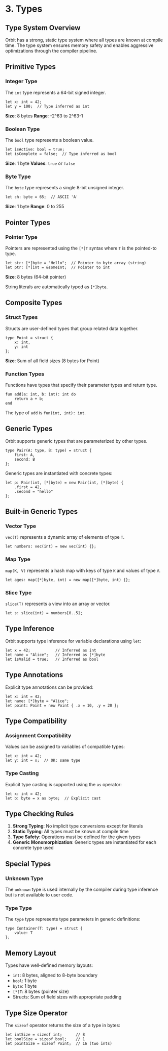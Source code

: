 # 3. Types

## Type System Overview

Orbit has a strong, static type system where all types are known at compile time. The type system ensures memory safety and enables aggressive optimizations through the compiler pipeline.

## Primitive Types

### Integer Type

The `int` type represents a 64-bit signed integer.

```orbit
let x: int = 42;
let y = 100;  // Type inferred as int
```

**Size**: 8 bytes
**Range**: -2^63 to 2^63-1

### Boolean Type

The `bool` type represents a boolean value.

```orbit
let isActive: bool = true;
let isComplete = false;  // Type inferred as bool
```

**Size**: 1 byte
**Values**: `true` or `false`

### Byte Type

The `byte` type represents a single 8-bit unsigned integer.

```orbit
let ch: byte = 65;  // ASCII 'A'
```

**Size**: 1 byte
**Range**: 0 to 255

## Pointer Types

### Pointer Type

Pointers are represented using the `[*]T` syntax where `T` is the pointed-to type.

```orbit
let str: [*]byte = "Hello";  // Pointer to byte array (string)
let ptr: [*]int = &someInt;  // Pointer to int
```

**Size**: 8 bytes (64-bit pointer)

String literals are automatically typed as `[*]byte`.

## Composite Types

### Struct Types

Structs are user-defined types that group related data together.

```orbit
type Point = struct {
    x: int,
    y: int
};
```

**Size**: Sum of all field sizes (8 bytes for Point)

### Function Types

Functions have types that specify their parameter types and return type.

```orbit
fun add(a: int, b: int): int do
    return a + b;
end
```

The type of `add` is `fun(int, int): int`.

## Generic Types

Orbit supports generic types that are parameterized by other types.

```orbit
type Pair(A: type, B: type) = struct {
    first: A,
    second: B
};
```

Generic types are instantiated with concrete types:

```orbit
let p: Pair(int, [*]byte) = new Pair(int, [*]byte) {
    .first = 42,
    .second = "hello"
};
```

## Built-in Generic Types

### Vector Type

`vec(T)` represents a dynamic array of elements of type `T`.

```orbit
let numbers: vec(int) = new vec(int) {};
```

### Map Type

`map(K, V)` represents a hash map with keys of type `K` and values of type `V`.

```orbit
let ages: map([*]byte, int) = new map([*]byte, int) {};
```

### Slice Type

`slice(T)` represents a view into an array or vector.

```orbit
let s: slice(int) = numbers[0..5];
```

## Type Inference

Orbit supports type inference for variable declarations using `let`:

```orbit
let x = 42;           // Inferred as int
let name = "Alice";   // Inferred as [*]byte
let isValid = true;   // Inferred as bool
```

## Type Annotations

Explicit type annotations can be provided:

```orbit
let x: int = 42;
let name: [*]byte = "Alice";
let point: Point = new Point { .x = 10, .y = 20 };
```

## Type Compatibility

### Assignment Compatibility

Values can be assigned to variables of compatible types:

```orbit
let x: int = 42;
let y: int = x;  // OK: same type
```

### Type Casting

Explicit type casting is supported using the `as` operator:

```orbit
let x: int = 42;
let b: byte = x as byte;  // Explicit cast
```

## Type Checking Rules

1. **Strong Typing**: No implicit type conversions except for literals
2. **Static Typing**: All types must be known at compile time
3. **Type Safety**: Operations must be defined for the given types
4. **Generic Monomorphization**: Generic types are instantiated for each concrete type used

## Special Types

### Unknown Type

The `unknown` type is used internally by the compiler during type inference but is not available to user code.

### Type Type

The `type` type represents type parameters in generic definitions:

```orbit
type Container(T: type) = struct {
    value: T
};
```

## Memory Layout

Types have well-defined memory layouts:

- `int`: 8 bytes, aligned to 8-byte boundary
- `bool`: 1 byte
- `byte`: 1 byte
- `[*]T`: 8 bytes (pointer size)
- Structs: Sum of field sizes with appropriate padding

## Type Size Operator

The `sizeof` operator returns the size of a type in bytes:

```orbit
let intSize = sizeof int;      // 8
let boolSize = sizeof bool;    // 1
let pointSize = sizeof Point;  // 16 (two ints)
```